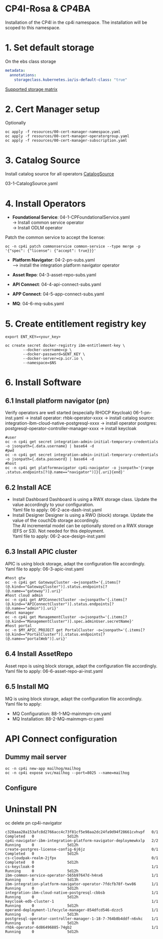# CP4I-Rosa & CP4BA

Installation of the CP4I in the cp4i namespace.
The installation will be scoped to this namespace.

# 1. Set default storage

On the ebs class storage
```yaml
metadata:
  annotations:
    storageclass.kubernetes.io/is-default-class: "true"
```
[Supported storage matrix](https://www.ibm.com/docs/en/cloud-paks/cp-integration/2023.4?topic=cloud-supported-options-amazon-web-services-aws)


# 2. Cert Manager setup

Optionally
``` shell
oc apply -f resources/00-cert-manager-namespace.yaml
oc apply -f resources/00-cert-manager-operatorgroup.yaml
oc apply -f resources/00-cert-manager-subscription.yaml
```

# 3. Catalog Source
Install catalog source for all operators
[CatalogSource](https://www.ibm.com/docs/en/cloud-paks/cp-integration/2023.4?topic=images-adding-catalog-sources-cluster#ibm-catalog)

03-1-CatalogSource.yaml

# 4. Install Operators

- **Foundational Service**: 04-1-CPFoundationalService.yaml   
-> Install common service operator   
-> Install ODLM operator   

Patch the common service to accept the license:
```shell
oc -n cp4i patch commonservice common-service --type merge -p '{"spec": {"license": {"accept": true}}}'
```

- **Platform Navigator**: 04-2-pn-subs.yaml  
--> install the integration platform navigator operator

- **Asset Repo**: 04-3-asset-repo-subs.yaml
- **API Connect**: 04-4-api-connect-subs.yaml
- **APP Connect**: 04-5-app-connect-subs.yaml
- **MQ**: 04-6-mq-subs.yaml

# 5. Create entitlement registry key
```shell
export ENT_KEY=<your_key>

oc create secret docker-registry ibm-entitlement-key \
        --docker-username=cp \
        --docker-password=$ENT_KEY \
        --docker-server=cp.icr.io \
        --namespace=$NS
```

# 6. Install Software
## 6.1 Install platform navigator (pn)
Verify operators are well started (especially RHOCP Keycloak)
06-1-pn-inst.yaml
-> install operator: rhbk-operator-xxxx
-> install catalog source: integration-ibm-cloud-native-postgresql-xxxx
-> install operator postgres: postgresql-operator-controller-manager-xxxx
-> install keycloak


```shell
#user
oc -n cp4i get secret integration-admin-initial-temporary-credentials -o jsonpath={.data.username} | base64 -d
#pwd
oc -n cp4i get secret integration-admin-initial-temporary-credentials -o jsonpath={.data.password} | base64 -d
#host
oc -n cp4i get platformnavigator cp4i-navigator -o jsonpath='{range .status.endpoints[?(@.name=="navigator")]}{.uri}{end}'
```

## 6.2 Install ACE
- Install Dashboard 
  Dashboard is using a RWX storage class. Update the value accordingly to your configuration.  
  Yaml file to apply: 06-2-ace-dash-inst.yaml
- Install Designer
  Designer is using a RWO (block) storage. Update the value of the couchDb storage accordingly.  
  The AI incremental model can be optionally stored on a RWX storage (EFS or S3). Not needed for this deployment.  
  Yaml file to apply: 06-2-ace-design-inst.yaml
## 6.3 Install APIC cluster

APIC is using block storage, adapt the configuration file accordingly.  
Yaml file to apply: 06-3-apic-inst.yaml

```shell
#host gtw
oc -n cp4i get GatewayCluster -o=jsonpath='{.items[?(@.kind=="GatewayCluster")].status.endpoints[?(@.name=="gateway")].uri}'
#host cloud admin
oc -n cp4i get APIConnectCluster -o=jsonpath='{.items[?(@.kind=="APIConnectCluster")].status.endpoints[?(@.name=="admin")].uri}'
#host manager
oc -n cp4i get ManagementCluster -o=jsonpath='{.items[?(@.kind=="ManagementCluster")].spec.adminUser.secretName}'
#host portal
oc -n $MY_APIC_PROJECT get PortalCluster -o=jsonpath='{.items[?(@.kind=="PortalCluster")].status.endpoints[?(@.name=="portalWeb")].uri}'
```
## 6.4 Install AssetRepo

Asset repo is using block storage, adapt the configuration file accordingly.  
Yaml file to apply: 06-6-asset-repo-ai-inst.yaml

## 6.5 Install MQ

MQ is using block storage, adapt the configuration file accordingly.  
Yaml file to apply: 
- MQ Configuration: 88-1-MQ-mainmqm-cm.yaml
- MQ Installation: 88-2-MQ-mainmqm-cr.yaml 


# API Connect configuration

## Dummy mail server

```shell
oc -n cp4i new-app mailhog/mailhog
oc -n cp4i expose svc/mailhog --port=8025 --name=mailhog
```

## Configure 

# Uninstall PN

oc delete pn cp4i-navigator

```
c328aaa28a153afc8d2766acc4c73f81cf5e98aa2dc24fa9d94f28661cvhvpf   0/1     Completed   0               5d12h
cp4i-navigator-ibm-integration-platform-navigator-deploymewkxlp   2/2     Running     0               5d12h
create-postgres-license-config-6j6jz                              0/1     Completed   0               5d12h
cs-cloudpak-realm-2jfpx                                           0/1     Completed   0               5d12h
cs-keycloak-0                                                     1/1     Running     0               5d12h
ibm-common-service-operator-565b97647d-h4nx6                      1/1     Running     0               5d13h
ibm-integration-platform-navigator-operator-7fdcfb78f-twv86       1/1     Running     0               5d12h
integration-ibm-cloud-native-postgresql-cbbsb                     1/1     Running     0               5d12h
keycloak-edb-cluster-1                                            1/1     Running     0               5d12h
operand-deployment-lifecycle-manager-854dfcd546-dzzc5             1/1     Running     0               5d13h
postgresql-operator-controller-manager-1-18-7-764b8b4ddf-n6vkc    1/1     Running     0               5d12h
rhbk-operator-6d86496885-74gb2                                    1/1     Running     0               5d12h
```
